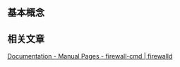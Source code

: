 ## 基本概念

## 相关文章

[Documentation - Manual Pages - firewall-cmd | firewalld](https://firewalld.org/documentation/man-pages/firewall-cmd.html)
